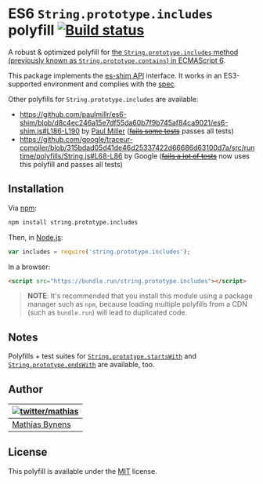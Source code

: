 # ES6 `String.prototype.includes` polyfill [![Build status](https://travis-ci.org/mathiasbynens/String.prototype.includes.svg?branch=master)](https://travis-ci.org/mathiasbynens/String.prototype.includes)

A robust & optimized polyfill for [the `String.prototype.includes` method (previously known as `String.prototype.contains`) in ECMAScript 6](http://people.mozilla.org/~jorendorff/es6-draft.html#sec-string.prototype.includes).

This package implements the [es-shim API](https://github.com/es-shims/api) interface. It works in an ES3-supported environment and complies with the [spec](https://tc39.es/ecma262/#sec-string.prototype.includes).

Other polyfills for `String.prototype.includes` are available:

* <https://github.com/paulmillr/es6-shim/blob/d8c4ec246a15e7df55da60b7f9b745af84ca9021/es6-shim.js#L186-L190> by [Paul Miller](http://paulmillr.com/) (~~[fails some tests](https://github.com/paulmillr/es6-shim/issues/175)~~ passes all tests)
* <https://github.com/google/traceur-compiler/blob/315bdad05d41de46d25337422d66686d63100d7a/src/runtime/polyfills/String.js#L68-L86> by Google (~~[fails a lot of tests](https://github.com/google/traceur-compiler/pull/556)~~ now uses this polyfill and passes all tests)

## Installation

Via [npm](http://npmjs.org/):

```bash
npm install string.prototype.includes
```

Then, in [Node.js](http://nodejs.org/):

```js
var includes = require('string.prototype.includes');
```

In a browser:

```html
<script src="https://bundle.run/string.prototype.includes"></script>
```

> **NOTE**: It's recommended that you install this module using a package manager
> such as `npm`, because loading multiple polyfills from a CDN (such as `bundle.run`)
> will lead to duplicated code.

## Notes

Polyfills + test suites for [`String.prototype.startsWith`](https://mths.be/startswith) and [`String.prototype.endsWith`](https://mths.be/endswith) are available, too.

## Author

| [![twitter/mathias](https://gravatar.com/avatar/24e08a9ea84deb17ae121074d0f17125?s=70)](https://twitter.com/mathias "Follow @mathias on Twitter") |
|---|
| [Mathias Bynens](https://mathiasbynens.be/) |

## License

This polyfill is available under the [MIT](https://mths.be/mit) license.
